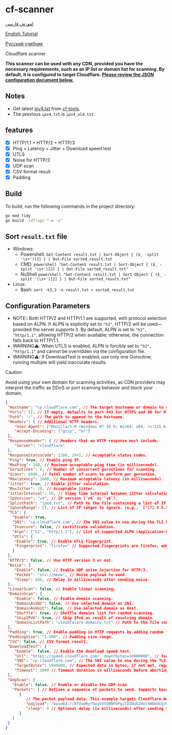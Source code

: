 # cf-scanner

[اموزش فارسی](/tutorial/FA.md)

[English Tutorial](/tutorial/EN.md)

[Русский учебник](/tutorial/RU.md)

Cloudflare scanner

**This scanner can be used with any CDN, provided you have the necessary requirements, such as an IP list or domain list for scanning. By default, it is configured to target Cloudflare. [Please review the JSON configuration document below.](#configuration-parameters)**

## Notes

- Get latest [ipv4.txt](https://github.com/compassvpn/cf-tools/releases/latest) from [cf-tools](https://github.com/compassvpn/cf-tools).
- The previous `ipv4.txt` is `ipv4_old.txt`.

## features

- [x] HTTP/1.1 + HTTP/2 + HTTP/3
- [x] Ping + Latency + Jitter + Download speed test
- [x] UTLS
- [x] Noise for HTTP/3
- [x] UDP scan
- [x] CSV format result
- [x] Padding

## Build

To build, run the following commands in the project directory:

```sh
go mod tidy
go build -ldflags "-w -s"
```

## Sort `result.txt` file

- Windows:
  - Powershell: `Get-Content result.txt | Sort-Object { ($_ -split '\s+')[2] } | Out-File sorted_result.txt`
  - CMD: `powershell "Get-Content result.txt | Sort-Object { ($_ -split '\s+')[2] } | Out-File sorted_result.txt"`
  - NuShell `powershell "Get-Content result.txt | Sort-Object { ($_ -split '\\s+')[2] } | Out-File sorted_result.txt"`
- Linux:
  - Bash: `sort -k3,3 -n result.txt > sorted_result.txt`

## Configuration Parameters

- NOTE❕: Both HTTP/2 and HTTP/1.1 are supported, with protocol selection based on ALPN. If ALPN is explicitly set to `"h2"`, HTTP/2 will be used—provided the server supports it. By default, ALPN is set to `"h2", "http/1.1"`, allowing HTTP/2 when available; otherwise, the connection falls back to HTTP/1.1.
- WARNING⚠️: When UTLS is enabled, ALPN is forcibly set to `"h2", "http/1.1"` and cannot be overridden via the configuration file.
- WARNING⚠️: If DownloadTest is enabled, use only one Goroutine; running multiple will yield inaccurate results.

> [!CAUTION]
> Avoid using your own domain for scanning activities, as CDN providers may interpret the traffic as DDoS or port scanning behavior and block your domain.

```json
{
 "Hostname": "cp.cloudflare.com", // The target hostname or domain to scan.
 "Ports": [], // If empty, defaults to port 443 for HTTPS and 80 for HTTP.
 "Path": "/", // The path to append to the hostname.
 "Headers": { // Additional HTTP headers.
    "User-Agent": ["Mozilla/5.0 (Windows NT 10.0; Win64; x64; rv:125.0)"],
    "Accept-Encoding": ["gzip", "br"]
 },
 "ResponseHeader": { // Headers that an HTTP response must include.
    "Server": "cloudflare"
 },
 "ResponseStatusCode": [200, 204], // Acceptable status codes.
 "Ping": true, // Enable ping IP.
 "MaxPing": 200, // Maximum acceptable ping time (in milliseconds).
 "Goroutines": 8, // Number of concurrent goroutines for scanning.
 "Scans": 6000, // Total number of scans to perform per goroutine.
 "Maxlatency": 1000, // Maximum acceptable latency (in milliseconds).
 "Jitter": true, // Enable jitter calculation.
 "MaxJitter": 20, // Acceptable jitter.
 "JitterInterval": 50, // Sleep time interval between jitter calculations (in milliseconds).
 "IpVersion": "v4", // IP version (`v4` or `v6`).
 "IplistPath": "ipv4.txt", // Path to the file containing a list of IP addresses (e.g., `ipv4.txt`).
 "IgnoreRange": [], // List of IP ranges to ignore. (e.g., `["172.0.0.0/8", "104.0.0.0/8"]`).
 "TLS": {
   "Enable": true,
   "SNI": "cp.cloudflare.com", // The SNI value to use during the TLS handshake.
   "Insecure": false, // Certificate validation.
   "Alpn": ["h2", "http/1.1"], // List of supported ALPN (Application-Layer Protocol Negotiation) protocols.
   "Utls": {
    "Enable": true, // Enable UTLS fingerprint.
    "Fingerprint": "firefox" // Supported fingerprints are firefox, edge, chrome, 360 and ios.
   }
 },
 "HTTP/3": false, // Use HTTP version 3 or not.
 "Noise": {
    "Enable": false, // Enable UDP noise injection for HTTP/3.
    "Packet": "str://meow", // Noise payload to send.
    "Sleep": 500, // Delay in milliseconds after sending noise.
 },
 "LinearScan": false, // Enable linear scanning.
 "DomainScan": {
    "Enable": false, // Enable domain scanning.
    "DomainAsSNI": false, // Use selected domain as SNI.
    "DomainAsHost": false, // Use selected domain as Host.
    "Shuffle": true, // Shuffle domains list for random scanning.
    "SkipIPV6": true, // Skip IPv6 as result of resolving domain.
    "DomainListPath": "cloudfalare-domains.txt" // Path to the file containing a list of domains
 },
 "Padding": true, // Enable padding in HTTP requests by adding random text as cookies. This helps eliminate fixed-size requests, enhancing security and privacy.
 "PaddingSize": "1-500", // Padding size range.
 "CSV": false, // CSV format result.
 "DownloadTest": {
    "Enable": false, // Enable the download speed test.
    "Url": "https://speed.cloudflare.com/__down?bytes=10000000", // Target URL for download.
    "SNI": "cp.cloudflare.com", // The SNI value to use during the TLS handshake for DownloadTest.
    "TargetBytes": 5000000, // Expected data in bytes; if not met, report as JAMMED.
    "Timeout": 5000 // Timeout duration in milliseconds before aborting the download.
 },
 "UdpScan": {
   "Enable": false, // Enable or disable the UDP scan
   "Packets": [ // Defines a sequence of packets to send. Supports base64, plain string ("str"), and hexadecimal ("hex") formats.
      {
         // The packet payload data. This example targets Cloudflare Warp using a WireGuard-formatted packet.
         "payload": "base64://ATVweRyrGwyVXtU8NFbPgilDINuh2HUt4WbUdCQ/N8hbnFXND4SoNbP/JVfsOg+WcASDO5MKq9w8HWp0Azbb60kgSSaK+dc1CA0Jm1qbRRl+ukR/g68Ae7iYjR3tAXzBSU8HYLeMQ3rmx6yS7FF+bIfyXHZ5vSnbUlIDRM53Q5+YRcDoAAAAAAAAAAAAAAAAAAAAAA==",
         "sleep": 0 // Optional delay (in milliseconds) after sending this packet.
      }
   ]
 }
}
```
